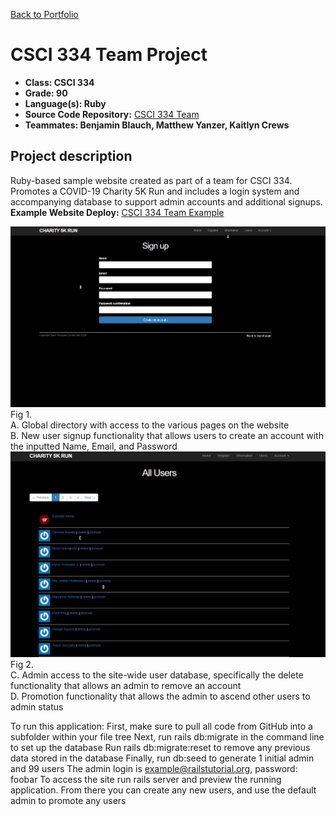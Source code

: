 [Back to Portfolio](./)

CSCI 334 Team Project
===============

-   **Class: CSCI 334** 
-   **Grade: 90**
-   **Language(s): Ruby**
-   **Source Code Repository:** [CSCI 334 Team](https://github.com/paulryanmc/334-Team)  
-   **Teammates: Benjamin Blauch, Matthew Yanzer, Kaitlyn Crews**

## Project description

Ruby-based sample website created as part of a team for CSCI 334.
Promotes a COVID-19 Charity 5K Run and includes a login system and accompanying database to support admin accounts and additional signups.
**Example Website Deploy:** [CSCI 334 Team Example](http://gentle-caverns-07357.herokuapp.com/)

![334-Team-1](images/team2.png)
Fig 1.  \
A. Global directory with access to the various pages on the website    \
B. New user signup functionality that allows users to create an account with the inputted Name, Email, and Password
![334-Team-2](images/team3.png)
Fig 2.  \
C. Admin access to the site-wide user database, specifically the delete functionality that allows an admin to remove an account  \
D. Promotion functionality that allows the admin to ascend other users to admin status


To run this application: First, make sure to pull all code from GitHub into a subfolder within your file tree Next, run rails db:migrate in the command line to set up the database Run rails db:migrate:reset to remove any previous data stored in the database Finally, run db:seed to generate 1 initial admin and 99 users The admin login is example@railstutorial.org, password: foobar To access the site run rails server and preview the running application. From there you can create any new users, and use the default admin to promote any users

